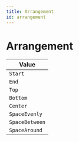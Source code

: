 ```yaml
---
title: Arrangement
id: arrangement
---
```


# Arrangement

| Value          |
| -------------- |
| `Start`        |
| `End`          |
| `Top`          |
| `Bottom`       |
| `Center`       |
| `SpaceEvenly`  |
| `SpaceBetween` |
| `SpaceAround`  |
